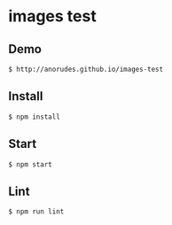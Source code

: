 images test
=========================

## Demo
```
$ http://anorudes.github.io/images-test
```

## Install
```
$ npm install
```

## Start
```
$ npm start
```

## Lint
```
$ npm run lint
```